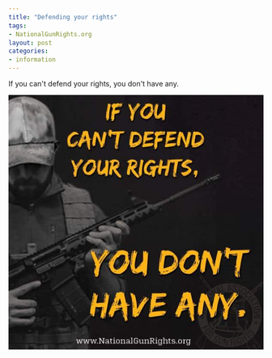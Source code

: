 ```yaml
---
title: "Defending your rights"
tags:
- NationalGunRights.org
layout: post
categories:
- information
---
```


If you can't defend your rights, you don't have any.

![Defending your rights](/assets/img/20150519-defending-your-rights.jpg)
